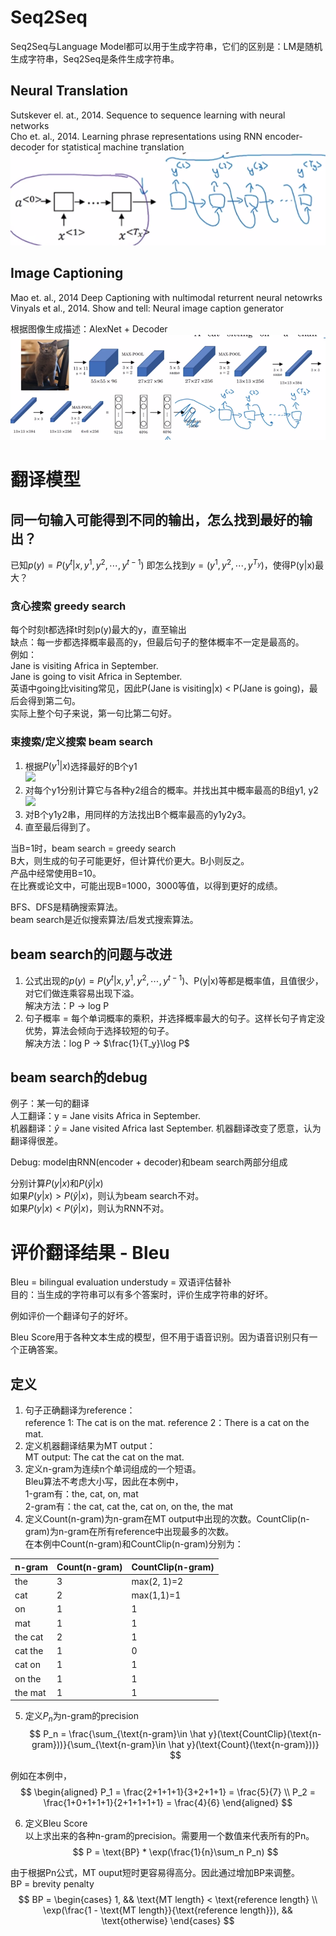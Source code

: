 # Seq2Seq

Seq2Seq与Language Model都可以用于生成字符串，它们的区别是：LM是随机生成字符串，Seq2Seq是条件生成字符串。  

## Neural Translation

Sutskever el. at., 2014. Sequence to sequence learning with neural networks  
Cho et. al., 2014. Learning phrase representations using RNN encoder-decoder for statistical machine translation  
![](/assets/51.png)  

## Image Captioning

Mao et. al., 2014 Deep Captioning with nultimodal returrent neural netowrks  
Vinyals et al., 2014. Show and tell: Neural image caption generator  

根据图像生成描述：AlexNet + Decoder  
![](/assets/52.png)

# 翻译模型

## 同一句输入可能得到不同的输出，怎么找到最好的输出？  

已知$p(y) = P(y^t|x, y^1, y^2, \cdots, y^{t-1})$
即怎么找到$y = (y^1, y^2, \cdots, y^{T_y})$，使得P(y|x)最大？  

### 贪心搜索 greedy search

每个时刻t都选择t时刻p(y)最大的y，直至输出<EOS>  
缺点：每一步都选择概率最高的y，但最后句子的整体概率不一定是最高的。  
例如：  
Jane is visiting Africa in September.   
Jane is going to visit Africa in September.  
英语中going比visiting常见，因此P(Jane is visiting|x) < P(Jane is going)，最后会得到第二句。  
实际上整个句子来说，第一句比第二句好。  

### 束搜索/定义搜索 beam search  

1. 根据$P(y^1|x)$选择最好的B个y1  
![](/assets/images/Chapter10/54.png)   
2. 对每个y1分别计算它与各种y2组合的概率。并找出其中概率最高的B组y1, y2  
![](/assets/images/Chapter10/55.png)   
3. 对B个y1y2串，用同样的方法找出B个概率最高的y1y2y3。  
4. 直至最后得到了<EOS>。  

当B=1时，beam search = greedy search  
B大，则生成的句子可能更好，但计算代价更大。B小则反之。  
产品中经常使用B=10。  
在比赛或论文中，可能出现B=1000，3000等值，以得到更好的成绩。  

BFS、DFS是精确搜索算法。  
beam search是近似搜索算法/启发式搜索算法。  

## beam search的问题与改进

1. 公式出现的$p(y) = P(y^t|x, y^1, y^2, \cdots, y^{t-1})$、P(y|x)等都是概率值，且值很少，对它们做连乘容易出现下溢。  
解决方法：P -> log P  
2. 句子概率 = 每个单词概率的乘积，并选择概率最大的句子。这样长句子肯定没优势，算法会倾向于选择较短的句子。  
解决方法：log P -> $\frac{1}{T_y}\log P$

## beam search的debug

例子：某一句的翻译  
人工翻译：y = Jane visits Africa in September.  
机器翻译：$\hat y$ = Jane visited Africa last September. 
机器翻译改变了愿意，认为翻译得很差。  

Debug: 
model由RNN(encoder + decoder)和beam search两部分组成  

分别计算$P(y|x)$和$P(\hat y|x)$  
如果$P(y|x) > P(\hat y|x)$，则认为beam search不对。  
如果$P(y|x) < P(\hat y|x)$，则认为RNN不对。  

# 评价翻译结果 - Bleu

Bleu = bilingual evaluation understudy = 双语评估替补   
目的：当生成的字符串可以有多个答案时，评价生成字符串的好坏。  

例如评价一个翻译句子的好坏。  

Bleu Score用于各种文本生成的模型，但不用于语音识别。因为语音识别只有一个正确答案。  

## 定义

1. 句子正确翻译为reference：  
reference 1: The cat is on the mat. 
reference 2：There is a cat on the mat. 
2. 定义机器翻译结果为MT output：  
MT output: The cat the cat on the mat.  
3. 定义n-gram为连续n个单词组成的一个短语。  
Bleu算法不考虑大小写，因此在本例中，  
1-gram有：the, cat, on, mat  
2-gram有：the cat, cat the, cat on, on the, the mat  
4. 定义Count(n-gram)为n-gram在MT output中出现的次数。CountClip(n-gram)为n-gram在所有reference中出现最多的次数。  
在本例中Count(n-gram)和CountClip(n-gram)分别为：  

|n-gram|Count(n-gram)|CountClip(n-gram)|
|---|---|---|
|the|3|max(2, 1)=2|
|cat|2|max(1,1)=1|
|on|1|1|
|mat|1|1|
|the cat|2|1|
|cat the|1|0|
|cat on|1|1|
|on the|1|1|
|the mat|1|1|

5. 定义$P_n$为n-gram的precision  
$$
P_n = \frac{\sum_{\text{n-gram}\in \hat y}(\text{CountClip}(\text{n-gram}))}{\sum_{\text{n-gram}\in \hat y}(\text{Count}(\text{n-gram}))}
$$

例如在本例中，  
$$
\begin{aligned}
P_1 = \frac{2+1+1+1}{3+2+1+1} = \frac{5}{7} \\
P_2 = \frac{1+0+1+1+1}{2+1+1+1+1} = \frac{4}{6}
\end{aligned}
$$

6. 定义Bleu Score  
以上求出来的各种n-gram的precision。需要用一个数值来代表所有的Pn。  
$$
P = \text{BP} * \exp(\frac{1}{n}\sum_n P_n)
$$

由于根据Pn公式，MT ouput短时更容易得高分。因此通过增加BP来调整。  
BP = brevity penalty  
$$
BP = 
\begin{cases}
1, && \text{MT length} < \text{reference length} \\
\exp(\frac{1 - \text{MT length}}{\text{reference length}}), && \text{otherwise}
\end{cases}
$$